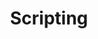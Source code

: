 ---
title: Scripting
description: Talks about the scripting system of Comet Engine.
image:

# Badge style
style:
    background: "#2a9d8f"
    color: "#fff"
---